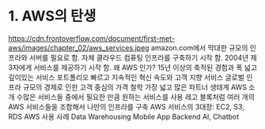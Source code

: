 # 1. AWS의 탄생
https://cdn.frontoverflow.com/document/first-met-aws/images/chapter_02/aws_services.jpeg
amazon.com에서 막대한 규모의 인프라와 서버를 필요로 함.
자체 클라우드 컴퓨팅 인프라를 구축하기 시작 함.
2004년 제 3자에게 서비스를 제공하기 시작 함.
왜 AWS 인가?
15년 이상의 축적된 경험과 폭 넓고 깊이있는 서비스 포트폴리오
빠르고 지속적인 혁신 속도와 고객 지향 서비스
글로벌 인프라
규모의 경제로 인한 고객 중심의 가격 철학
가장 넓고 많은 파트너 생태계
AWS 소개
수많은 서비스들 중에서 필요한 만큼 원하는 서비스를 사용
레고 블록처럼 여러 개의 AWS 서비스들을 조합해서 나만의 인프라를 구축
AWS 서비스의 3대장: EC2, S3, RDS
AWS 사용 사례
Data Warehousing
Mobile App Backend
AI, Chatbot
